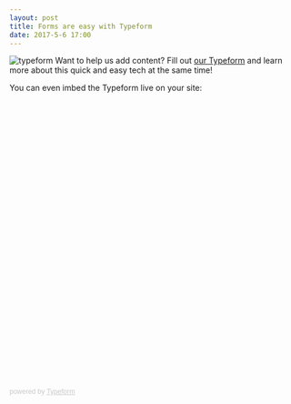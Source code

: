 ```yaml
---
layout: post
title: Forms are easy with Typeform
date: 2017-5-6 17:00
---
```

![typeform](https://cms-assets.tutsplus.com/uploads/users/26/posts/19977/preview_image/typeform_logo.png)
Want to help us add content? Fill out [our Typeform](https://tauttech.typeform.com/to/q0sPZn) and learn more about this quick and easy tech at the same time!

You can even imbed the Typeform live on your site:

<div class="typeform-widget" data-url="https://tauttech.typeform.com/to/q0sPZn" style="width: 100%; height: 500px;"></div><script>(function(){var qs,js,q,s,d=document,gi=d.getElementById,ce=d.createElement,gt=d.getElementsByTagName,id="typef_orm",b="https://s3-eu-west-1.amazonaws.com/share.typeform.com/";if(!gi.call(d,id)){js=ce.call(d,"script");js.id=id;js.src=b+"widget.js";q=gt.call(d,"script")[0];q.parentNode.insertBefore(js,q)}})()</script><div style="font-family: Sans-Serif;font-size: 12px;color: #999;opacity: 0.5; padding-top: 5px;">powered by <a href="https://www.typeform.com/examples/?utm_campaign=q0sPZn&amp;utm_source=typeform.com-8166699-Basic&amp;utm_medium=typeform&amp;utm_content=typeform-embedded-poweredbytypeform&amp;utm_term=EN" style="color: #999" target="_blank">Typeform</a></div>
